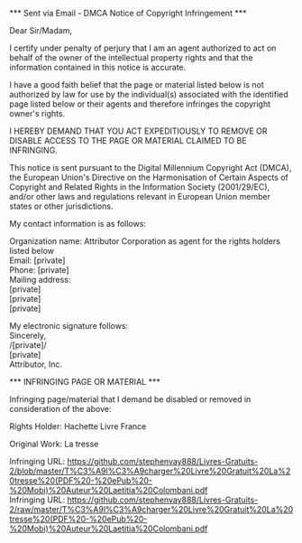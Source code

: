 *** Sent via Email - DMCA Notice of Copyright Infringement ***

Dear Sir/Madam,

I certify under penalty of perjury that I am an agent authorized to act on behalf of the owner of the intellectual property rights and that the information contained in this notice is accurate.

I have a good faith belief that the page or material listed below is not authorized by law for use by the individual(s) associated with the identified page listed below or their agents and therefore infringes the copyright owner's rights.

I HEREBY DEMAND THAT YOU ACT EXPEDITIOUSLY TO REMOVE OR DISABLE ACCESS TO THE PAGE OR MATERIAL CLAIMED TO BE INFRINGING.

This notice is sent pursuant to the Digital Millennium Copyright Act (DMCA), the European Union's Directive on the Harmonisation of Certain Aspects of Copyright and Related Rights in the Information Society (2001/29/EC), and/or other laws and regulations relevant in European Union member states or other jurisdictions.

My contact information is as follows:

Organization name: Attributor Corporation as agent for the rights holders listed below  
Email: [private]  
Phone: [private]  
Mailing address:  
[private]  
[private]    
[private]  

My electronic signature follows:  
Sincerely,  
/[private]/  
[private]  
Attributor, Inc.

*** INFRINGING PAGE OR MATERIAL ***

Infringing page/material that I demand be disabled or removed in consideration of the above:

Rights Holder: Hachette Livre France

Original Work: La tresse

Infringing URL: https://github.com/stephenvay888/Livres-Gratuits-2/blob/master/T%C3%A9l%C3%A9charger%20Livre%20Gratuit%20La%20tresse%20(PDF%20-%20ePub%20-%20Mobi)%20Auteur%20Laetitia%20Colombani.pdf  
Infringing URL: https://github.com/stephenvay888/Livres-Gratuits-2/raw/master/T%C3%A9l%C3%A9charger%20Livre%20Gratuit%20La%20tresse%20(PDF%20-%20ePub%20-%20Mobi)%20Auteur%20Laetitia%20Colombani.pdf
